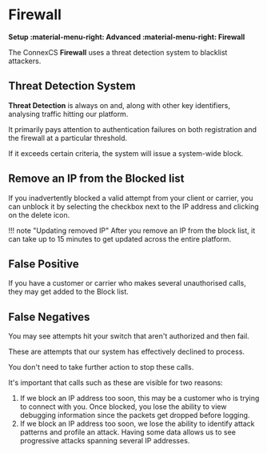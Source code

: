 # Firewall

**Setup :material-menu-right: Advanced :material-menu-right: Firewall**

The ConnexCS **Firewall** uses a threat detection system to blacklist attackers.

## Threat Detection System

**Threat Detection** is always on and, along with other key identifiers, analysing traffic hitting our platform.

It primarily pays attention to authentication failures on both registration and the firewall at a particular threshold.

If it exceeds certain criteria, the system will issue a system-wide block.

## Remove an IP from the Blocked list

If you inadvertently blocked a valid attempt from your client or carrier, you can unblock it by selecting the checkbox next to the IP address and clicking on the delete icon.

!!! note "Updating removed IP"
    After you remove an IP from the block list, it can take up to 15 minutes to get updated across the entire platform.

## False Positive

If you have a customer or carrier who makes several unauthorised calls, they may get added to the Block list.

## False Negatives

You may see attempts hit your switch that aren't authorized and then fail.

These are attempts that our system has effectively declined to process.

You don't need to take further action to stop these calls.

It's important that calls such as these are visible for two reasons:

1. If we block an IP address too soon, this may be a customer who is trying to connect with you. Once blocked, you lose the ability to view debugging information since the packets get dropped before logging.
2. If we block an IP address too soon, we lose the ability to identify attack patterns and profile an attack. Having some data allows us to see progressive attacks spanning several IP addresses.
